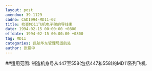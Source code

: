 ```yaml
---
layout: post
amendno: 39-1129
cadno: CAD1994-MD11-02
title: 检查MD11飞机电子架的导线束
date: 1994-02-15 00:00:00 +0800
effdate: 1994-02-15 00:00:00 +0800
tag: MD11
categories: 民航华东管理局适航处
author: 张建中
---
```


##适用范围:
制造机身号从447至558(包括447和558)的MD11系列飞机.

